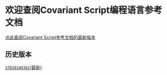 # 欢迎查阅Covariant Script编程语言参考文档
[点此查阅Covariant Script参考文档的最新版本](http://covscript.org/docs/latest)
## 历史版本
[`STD20180302`(最新)](http://covscript.org/docs/20180302/content)